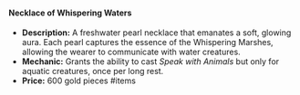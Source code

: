 #### Necklace of Whispering Waters
- **Description:** A freshwater pearl necklace that emanates a soft, glowing aura. Each pearl captures the essence of the Whispering Marshes, allowing the wearer to communicate with water creatures.
- **Mechanic:** Grants the ability to cast *Speak with Animals* but only for aquatic creatures, once per long rest.
- **Price:** 600 gold pieces
#items